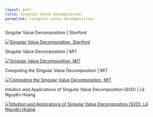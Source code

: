 ```yaml
---
layout: post
title: Singular Value Decomposition 
permalink: /singular-value-decomposition/
---
```



Singular Value Decomposition \| Stanford

[![Singular Value Decomposition, Stanford](http://img.youtube.com/vi/P5mlg91as1c/0.jpg)](http://www.youtube.com/watch?v=P5mlg91as1c "Singular Value Decomposition, Stanford University")



Singular Value Decomposition \| MIT

[![Singular Value Decomposition, MIT](http://img.youtube.com/vi/mBcLRGuAFUk/0.jpg)](http://www.youtube.com/watch?v=mBcLRGuAFUk "Singular Value Decomposition, MIT")



Computing the Singular Value Decomposition \| MIT

[![Computing the Singular Value Decomposition, MIT](http://img.youtube.com/vi/cOUTpqlX-Xs/0.jpg)](http://www.youtube.com/watch?v=cOUTpqlX-Xs "Computing the Singular Value Decomposition, MIT")



Intuition and Applications of Singular Value Decomposition (SVD) \|  Lê Nguyên Hoang

[![Intuition and Applications of Singular Value Decomposition (SVD), Lê Nguyên Hoang](http://img.youtube.com/vi/CQbbsKK1kus/0.jpg)](http://www.youtube.com/watch?v=CQbbsKK1kus "Intuition and Applications of Singular Value Decomposition (SVD), Lê Nguyên Hoang")

